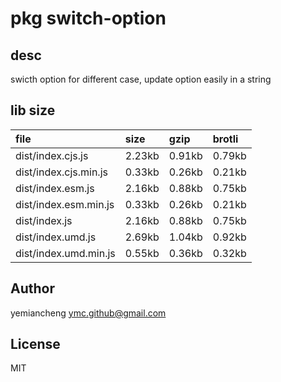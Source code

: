 # pkg switch-option

## desc
swicth option for different case, update option easily in a string

## lib size  
file | size | gzip | brotli
:---- | :---- | :---- | :----
dist/index.cjs.js | 2.23kb | 0.91kb | 0.79kb
dist/index.cjs.min.js | 0.33kb | 0.26kb | 0.21kb
dist/index.esm.js | 2.16kb | 0.88kb | 0.75kb
dist/index.esm.min.js | 0.33kb | 0.26kb | 0.21kb
dist/index.js | 2.16kb | 0.88kb | 0.75kb
dist/index.umd.js | 2.69kb | 1.04kb | 0.92kb
dist/index.umd.min.js | 0.55kb | 0.36kb | 0.32kb

## Author
yemiancheng <ymc.github@gmail.com>

## License
MIT